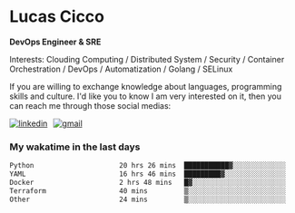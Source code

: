 # Lucas Cicco

**DevOps Engineer & SRE**

Interests: Clouding Computing / Distributed System / Security / Container Orchestration / DevOps / Automatization / Golang / SELinux

If you are willing to exchange knowledge about languages, programming skills and culture. I'd like you to know I am very interested on it, then you can reach me through those social medias:

<div style="display: flex; align-items: center; gap: 10px;">
  <a href="https://www.linkedin.com/in/lucas-vitor-de-cicco" target="_blank">
    <img
      src="https://img.shields.io/badge/-LinkedIn-%230077B5?style=for-the-badge&logo=linkedin&logoColor=white"
      alt="linkedin"
      target="_blank" 
    />
  </a>
  <a href="mailto:lucasvitorx1@gmail.com">
      <img
        src="https://img.shields.io/badge/-Gmail-%23333?style=for-the-badge&logo=gmail&logoColor=white"
        alt="gmail"
        target="_blank"
      />
  </a>
</div>

### My wakatime in the last days

<!--START_SECTION:waka-->

```txt
Python                     20 hrs 26 mins  ███████████▓░░░░░░░░░░░░░   47.21 %
YAML                       16 hrs 46 mins  █████████▓░░░░░░░░░░░░░░░   38.73 %
Docker                     2 hrs 48 mins   █▓░░░░░░░░░░░░░░░░░░░░░░░   06.50 %
Terraform                  40 mins         ▒░░░░░░░░░░░░░░░░░░░░░░░░   01.56 %
Other                      24 mins         ▒░░░░░░░░░░░░░░░░░░░░░░░░   00.95 %
```

<!--END_SECTION:waka-->
